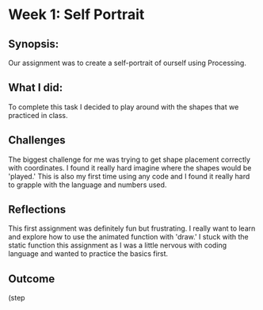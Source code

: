 # Week 1: Self Portrait 
## Synopsis:
Our assignment was to create a self-portrait of ourself using Processing.
## What I did:
To complete this task I decided to play around with the shapes that we practiced in class. 
## Challenges
The biggest challenge for me was trying to get shape placement correctly with coordinates. I found it really hard imagine where the shapes would be 'played.' 
This is also my first time using any code and I found it really hard to grapple with the language and numbers used. 
## Reflections
This first assignment was definitely fun but frustrating. I really want to learn and explore how to use the animated function with 'draw.' 
I stuck with the static function this assignment as I was a little nervous with coding language and wanted to practice the basics first.
## Outcome
(step
